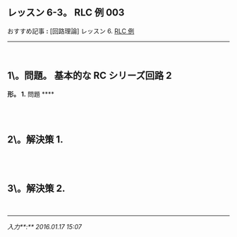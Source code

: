 ## **レッスン 6-3。 RLC 例 003**

おすすめ記事 **:** [回路理論] レッスン 6. [RLC 例](https://jb243.github.io/pages/10023)

---

<br>

## **1\。問題。** 基本的な RC シリーズ回路 2

**形。 1.** 問題 ****

<br>

<br>

## **2\。解決策 1.**

<br>

<br>

## **3\。解決策 2.**

<br>

---

_入力**:** 2016.01.17 15:07_
